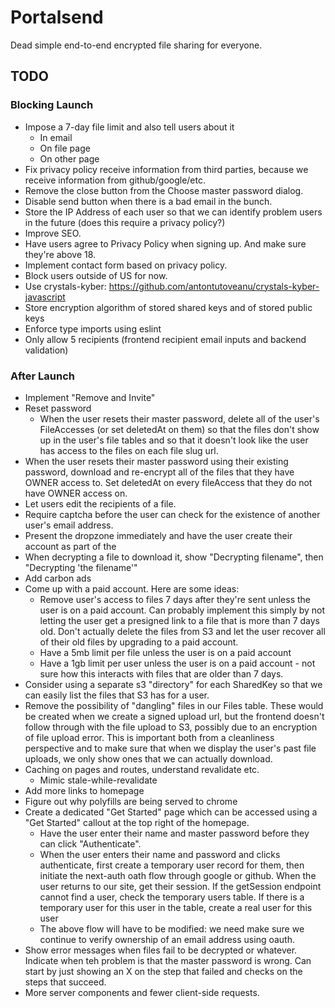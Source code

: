 # Portalsend

Dead simple end-to-end encrypted file sharing for everyone.

## TODO

### Blocking Launch

- Impose a 7-day file limit and also tell users about it
  - In email
  - On file page
  - On other page
- Fix privacy policy receive information from third parties, because we receive information from github/google/etc.
- Remove the close button from the Choose master password dialog.
- Disable send button when there is a bad email in the bunch.
- Store the IP Address of each user so that we can identify problem users in the future (does this require a privacy policy?)
- Improve SEO.
- Have users agree to Privacy Policy when signing up. And make sure they're above 18.
- Implement contact form based on privacy policy.
- Block users outside of US for now.
- Use crystals-kyber: https://github.com/antontutoveanu/crystals-kyber-javascript
- Store encryption algorithm of stored shared keys and of stored public keys
- Enforce type imports using eslint
- Only allow 5 recipients (frontend recipient email inputs and backend validation)

### After Launch

- Implement "Remove and Invite"
- Reset password
  - When the user resets their master password, delete all of the user's FileAccesses (or set deletedAt on them) so that the files don't show up in the user's file tables and so that it doesn't look like the user has access to the files on each file slug url.
- When the user resets their master password using their existing password, download and re-encrypt all of the files that they have OWNER access to. Set deletedAt on every fileAccess that they do not have OWNER access on.
- Let users edit the recipients of a file.
- Require captcha before the user can check for the existence of another user's email address.
- Present the dropzone immediately and have the user create their account as part of the
- When decrypting a file to download it, show "Decrypting filename", then "Decrypting 'the filename'"
- Add carbon ads
- Come up with a paid account. Here are some ideas:
  - Remove user's access to files 7 days after they're sent unless the user is on a paid account. Can probably implement this simply by not letting the user get a presigned link to a file that is more than 7 days old. Don't actually delete the files from S3 and let the user recover all of their old files by upgrading to a paid account.
  - Have a 5mb limit per file unless the user is on a paid account
  - Have a 1gb limit per user unless the user is on a paid account - not sure how this interacts with files that are older than 7 days.
- Consider using a separate s3 "directory" for each SharedKey so that we can easily list the files that S3 has for a user.
- Remove the possibility of "dangling" files in our Files table. These would be created when we create a signed upload url, but the frontend doesn't follow through with the file upload to S3, possibly due to an encryption of file upload error. This is important both from a cleanliness perspective and to make sure that when we display the user's past file uploads, we only show ones that we can actually download.
- Caching on pages and routes, understand revalidate etc.
  - Mimic stale-while-revalidate
- Add more links to homepage
- Figure out why polyfills are being served to chrome
- Create a dedicated "Get Started" page which can be accessed using a "Get Started" callout at the top right of the homepage.
  - Have the user enter their name and master password before they can click "Authenticate".
  - When the user enters their name and password and clicks authenticate, first create a temporary user record for them, then
    initiate the next-auth oath flow through google or github. When the user returns to our site, get their session. If the getSession
    endpoint cannot find a user, check the temporary users table. If there is a temporary user for this user in the table, create a real
    user for this user
  - The above flow will have to be modified: we need make sure we continue to verify ownership of an email address using oauth.
- Show error messages when files fail to be decrypted or whatever. Indicate when teh problem is that the master password is wrong.
  Can start by just showing an X on the step that failed and checks on the steps that succeed.
- More server components and fewer client-side requests.
